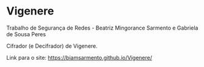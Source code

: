 # Vigenere
Trabalho de Segurança de Redes - Beatriz Mingorance Sarmento e Gabriela de Sousa Peres

Cifrador (e Decifrador) de Vigenere. 

Link para o site: https://biamsarmento.github.io/Vigenere/